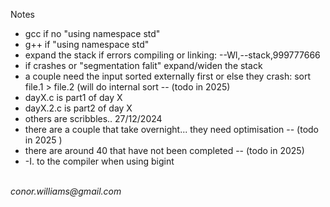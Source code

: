 <p>Notes</p>
<ul>
<li>gcc if no "using namespace std" </li>
<li>g++ if "using namespace std" </li>
<li>expand the stack if errors compiling or linking: --Wl,--stack,999777666 </li>
<li>if crashes or "segmentation falit" expand/widen the stack </li>
<li>a couple need the input sorted externally first or else they crash: sort file.1 > file.2 (will do internal sort -- (todo in 2025)</li>
<li>dayX.c is part1 of day X </li>
<li>dayX.2.c is part2 of day X </li>
<li>others are scribbles.. 27/12/2024 </li>
<li>there are a couple that take overnight... they need optimisation -- (todo in 2025 ) </li>
<li>there are around 40 that have not been completed -- (todo in 2025) </li>
<li>-I. to the compiler when using bigint </li>
</ul>
  <br>
<address>conor.williams@gmail.com</address><br>
